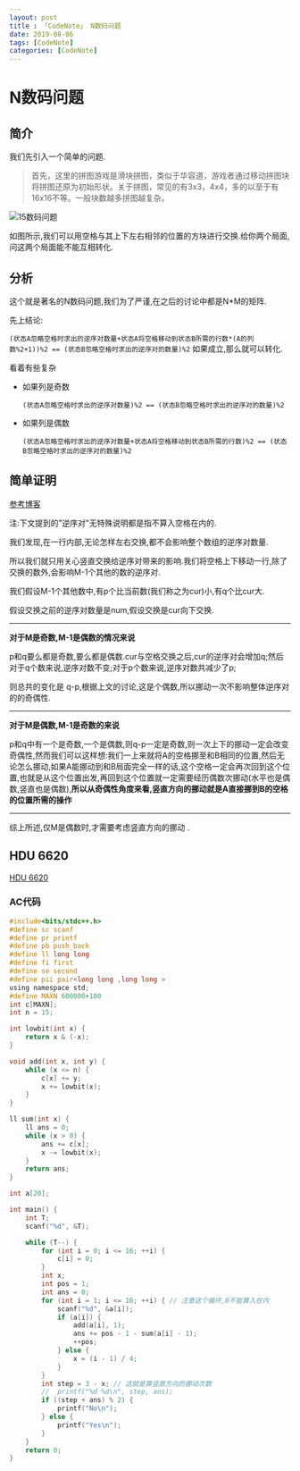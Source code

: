```yaml
---
layout: post
title : 「CodeNote」 N数码问题
date: 2019-08-06
tags: [CodeNote]
categories: [CodeNote]
---
```


# N数码问题

## 简介

我们先引入一个简单的问题.

> 首先，这里的拼图游戏是滑块拼图，类似于华容道，游戏者通过移动拼图块将拼图还原为初始形状。关于拼图，常见的有3x3，4x4，多的以至于有16x16不等。一般块数越多拼图越复杂。

![15数码问题](https://images0.cnblogs.com/blog/331657/201304/05165840-8b13540689e04bebacad17a92bea9b29.png)

如图所示,我们可以用空格与其上下左右相邻的位置的方块进行交换.给你两个局面,问这两个局面能不能互相转化.

## 分析

这个就是著名的N数码问题,我们为了严谨,在之后的讨论中都是N*M的矩阵.

先上结论:

`(状态A忽略空格时求出的逆序对数量+状态A将空格移动到状态B所需的行数*(A的列数%2+1))%2 == (状态B忽略空格时求出的逆序对的数量)%2` 如果成立,那么就可以转化.

看着有些复杂

- 如果列是奇数

  `(状态A忽略空格时求出的逆序对数量)%2 == (状态B忽略空格时求出的逆序对的数量)%2`

- 如果列是偶数

  `(状态A忽略空格时求出的逆序对数量+状态A将空格移动到状态B所需的行数)%2 == (状态B忽略空格时求出的逆序对的数量)%2`

## 简单证明

[参考博客](https://www.cnblogs.com/tuanzang/archive/2013/04/17/3026427.html)

注:下文提到的"逆序对"无特殊说明都是指不算入空格在内的.

我们发现,在一行内部,无论怎样左右交换,都不会影响整个数组的逆序对数量.

所以我们就只用关心竖直交换给逆序对带来的影响.我们将空格上下移动一行,除了交换的数外,会影响M-1个其他的数的逆序对.

我们假设M-1个其他数中,有p个比当前数(我们称之为cur)小,有q个比cur大.

假设交换之前的逆序对数量是num,假设交换是cur向下交换.

---

**对于M是奇数,M-1是偶数的情况来说**

p和q要么都是奇数,要么都是偶数.cur与空格交换之后,cur的逆序对会增加q;然后对于q个数来说,逆序对数不变;对于p个数来说,逆序对数共减少了p;

则总共的变化是 q-p,根据上文的讨论,这是个偶数,所以挪动一次不影响整体逆序对的的奇偶性.

---

**对于M是偶数,M-1是奇数的来说**

p和q中有一个是奇数,一个是偶数,则q-p一定是奇数,则一次上下的挪动一定会改变奇偶性,然而我们可以这样想:我们一上来就将A的空格挪至和B相同的位置,然后无论怎么挪动,如果A能挪动到和B局面完全一样的话,这个空格一定会再次回到这个位置,也就是从这个位置出发,再回到这个位置就一定需要经历偶数次挪动(水平也是偶数,竖直也是偶数),**所以从奇偶性角度来看,竖直方向的挪动就是A直接挪到B的空格的位置所需的操作**

---

综上所述,仅M是偶数时,才需要考虑竖直方向的挪动 .

## HDU 6620

[HDU 6620](http://acm.hdu.edu.cn/showproblem.php?pid=6620)

### AC代码

```c
#include<bits/stdc++.h>
#define sc scanf
#define pr printf
#define pb push_back
#define ll long long
#define fi first
#define se second
#define pii pair<long long ,long long >
using namespace std;
#define MAXN 600000+100
int c[MAXN];
int n = 15;

int lowbit(int x) {
    return x & (-x);
}

void add(int x, int y) {
    while (x <= n) {
        c[x] += y;
        x += lowbit(x);
    }
}

ll sum(int x) {
    ll ans = 0;
    while (x > 0) {
        ans += c[x];
        x -= lowbit(x);
    }
    return ans;
}

int a[20];

int main() {
    int T;
    scanf("%d", &T);

    while (T--) {
        for (int i = 0; i <= 16; ++i) {
            c[i] = 0;
        }
        int x;
        int pos = 1;
        int ans = 0;
        for (int i = 1; i <= 16; ++i) { // 注意这个循环,0不能算入在内
            scanf("%d", &a[i]);
            if (a[i]) {
                add(a[i], 1);
                ans += pos - 1 - sum(a[i] - 1);
                ++pos;
            } else {
                x = (i - 1) / 4;
            }
        }
        int step = 3 - x; // 这就是算竖直方向的挪动次数
        //  printf("%d %d\n", step, ans);
        if ((step + ans) % 2) {
            printf("No\n");
        } else {
            printf("Yes\n");
        }
    }
    return 0;
}
```


